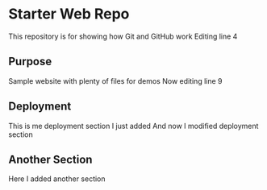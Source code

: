 # Starter Web Repo

This repository is for showing how Git and GitHub work
Editing line 4

## Purpose

Sample website with plenty of files for demos
Now editing line 9

## Deployment

This is me deployment section I just added
And now I modified deployment section

## Another Section

Here I added another section
